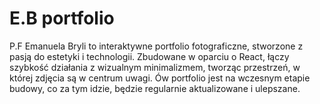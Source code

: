 # E.B portfolio
P.F Emanuela Bryli to interaktywne portfolio fotograficzne, stworzone z pasją do estetyki i technologii. Zbudowane w oparciu o React, łączy szybkość działania z wizualnym minimalizmem, tworząc przestrzeń, w której zdjęcia są w centrum uwagi. Ów portfolio jest na wczesnym etapie budowy, co za tym idzie, będzie regularnie aktualizowane i ulepszane.
